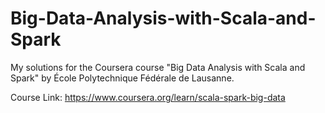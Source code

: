 # Big-Data-Analysis-with-Scala-and-Spark
My solutions for the Coursera course "Big Data Analysis with Scala and Spark" by École Polytechnique Fédérale de Lausanne. 

Course Link: https://www.coursera.org/learn/scala-spark-big-data 
